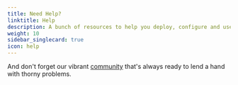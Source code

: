 ```yaml
---
title: Need Help?
linktitle: Help
description: A bunch of resources to help you deploy, configure and use Istio.
weight: 10
sidebar_singlecard: true
icon: help
---
```


And don't forget our vibrant [community](/about/community/) that's always ready to lend a hand
with thorny problems.

